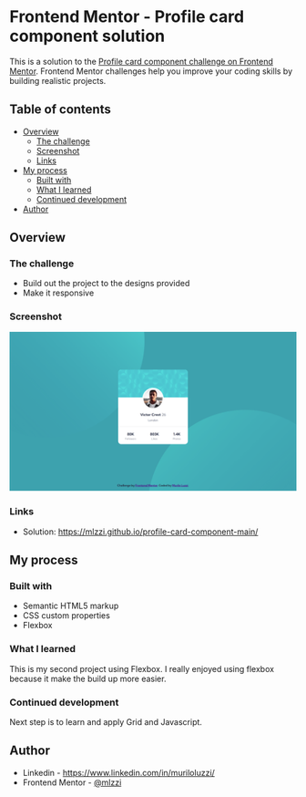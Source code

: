 # Frontend Mentor - Profile card component solution

This is a solution to the [Profile card component challenge on Frontend Mentor](https://www.frontendmentor.io/challenges/profile-card-component-cfArpWshJ). Frontend Mentor challenges help you improve your coding skills by building realistic projects. 

## Table of contents

- [Overview](#overview)
  - [The challenge](#the-challenge)
  - [Screenshot](#screenshot)
  - [Links](#links)
- [My process](#my-process)
  - [Built with](#built-with)
  - [What I learned](#what-i-learned)
  - [Continued development](#continued-development)
- [Author](#author)

## Overview

### The challenge

- Build out the project to the designs provided
- Make it responsive

### Screenshot

![](./screenshot.png)

### Links

- Solution: https://mlzzi.github.io/profile-card-component-main/

## My process

### Built with

- Semantic HTML5 markup
- CSS custom properties
- Flexbox

### What I learned

This is my second project using Flexbox. I really enjoyed using flexbox because it make the build up more easier.

### Continued development

Next step is to learn and apply Grid and Javascript.

## Author

- Linkedin - https://www.linkedin.com/in/muriloluzzi/
- Frontend Mentor - [@mlzzi](https://www.frontendmentor.io/profile/mlzzi)

